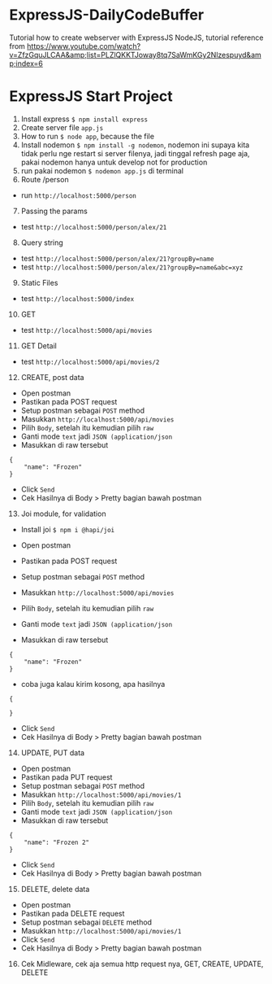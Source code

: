# ExpressJS-DailyCodeBuffer

Tutorial how to create webserver with ExpressJS NodeJS, tutorial reference from https://www.youtube.com/watch?v=ZfzGquJLCAA&amp;list=PLZlQKKTJoway8tq7SaWmKGy2Nlzespuyd&amp;index=6

# ExpressJS Start Project

1. Install express `$ npm install express`
2. Create server file `app.js`
3. How to run `$ node app`, because the file
4. Install nodemon `$ npm install -g nodemon`, nodemon ini supaya kita tidak perlu nge restart si server filenya, jadi tinggal refresh page aja, pakai nodemon hanya untuk develop not for production
5. run pakai nodemon `$ nodemon app.js` di terminal
6. Route /person

- run `http://localhost:5000/person`

7. Passing the params

- test `http://localhost:5000/person/alex/21`

8. Query string

- test `http://localhost:5000/person/alex/21?groupBy=name`
- test `http://localhost:5000/person/alex/21?groupBy=name&abc=xyz`

9. Static Files

- test `http://localhost:5000/index`

10. GET

- test `http://localhost:5000/api/movies`

11. GET Detail

- test `http://localhost:5000/api/movies/2`

12. CREATE, post data

- Open postman
- Pastikan pada POST request
- Setup postman sebagai `POST` method
- Masukkan `http://localhost:5000/api/movies`
- Pilih `Body`, setelah itu kemudian pilih `raw`
- Ganti mode `text` jadi `JSON (application/json`
- Masukkan di raw tersebut

```
{
	"name": "Frozen"
}
```

- Click `Send`
- Cek Hasilnya di Body > Pretty bagian bawah postman

13. Joi module, for validation

- Install joi `$ npm i @hapi/joi`

- Open postman
- Pastikan pada POST request
- Setup postman sebagai `POST` method
- Masukkan `http://localhost:5000/api/movies`
- Pilih `Body`, setelah itu kemudian pilih `raw`
- Ganti mode `text` jadi `JSON (application/json`
- Masukkan di raw tersebut

```
{
	"name": "Frozen"
}
```

- coba juga kalau kirim kosong, apa hasilnya

```
{

}
```

- Click `Send`
- Cek Hasilnya di Body > Pretty bagian bawah postman

14. UPDATE, PUT data

- Open postman
- Pastikan pada PUT request
- Setup postman sebagai `POST` method
- Masukkan `http://localhost:5000/api/movies/1`
- Pilih `Body`, setelah itu kemudian pilih `raw`
- Ganti mode `text` jadi `JSON (application/json`
- Masukkan di raw tersebut

```
{
	"name": "Frozen 2"
}
```

- Click `Send`
- Cek Hasilnya di Body > Pretty bagian bawah postman

15. DELETE, delete data

- Open postman
- Pastikan pada DELETE request
- Setup postman sebagai `DELETE` method
- Masukkan `http://localhost:5000/api/movies/1`
- Click `Send`
- Cek Hasilnya di Body > Pretty bagian bawah postman

16. Cek Midleware, cek aja semua http request nya, GET, CREATE, UPDATE, DELETE

